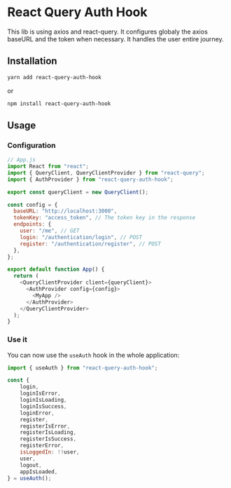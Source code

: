 # React Query Auth Hook
This lib is using axios and react-query.
It configures globaly the axios baseURL and the token when necessary.
It handles the user entire journey.
## Installation

```sh
yarn add react-query-auth-hook
```
or
```sh
npm install react-query-auth-hook
```
## Usage
### Configuration
```js
// App.js
import React from "react";
import { QueryClient, QueryClientProvider } from "react-query";
import { AuthProvider } from "react-query-auth-hook";

export const queryClient = new QueryClient();

const config = {
  baseURL: "http://localhost:3000",
  tokenKey: "access_token", // The token key in the response
  endpoints: {
    user: "/me", // GET
    login: "/authentication/login", // POST
    register: "/authentication/register", // POST
  },
};

export default function App() {
  return (
    <QueryClientProvider client={queryClient}>
      <AuthProvider config={config}>
        <MyApp />
      </AuthProvider>
    </QueryClientProvider>
  );
}
```

### Use it

You can now use the `useAuth` hook in the whole application:
```js
import { useAuth } from "react-query-auth-hook";

const {
    login,
    loginIsError,
    loginIsLoading,
    loginIsSuccess,
    loginError,
    register,
    registerIsError,
    registerIsLoading,
    registerIsSuccess,
    registerError,
    isLoggedIn: !!user,
    user,
    logout,
    appIsLoaded,
} = useAuth();
```


